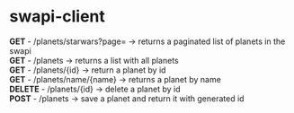 # swapi-client

<b>GET</b> -    /planets/starwars?page=  -> returns a paginated list of planets in the swapi </br>
<b>GET</b> -    /planets                 -> returns a list with all planets </br>
<b>GET</b> -    /planets/{id}            -> return a planet by id </br>
<b>GET</b> -    /planets/name/{name}     -> returns a planet by name </br>
<b>DELETE</b> - /planets/{id}            -> delete a planet by id </br>
<b>POST</b> -   /planets                 -> save a planet and return it with generated id </br>

